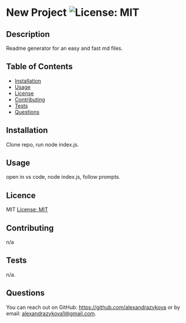 # New Project ![License: MIT](https://img.shields.io/badge/License-MIT-yellow.svg)

## Description
Readme generator for an easy and fast md files.

## Table of Contents
- [Installation](#installation)
- [Usage](#usage)
- [License](#license)
- [Contributing](#contributing)
- [Tests](#tests)
- [Questions](#questions)

## Installation
Clone repo, run node index.js.

## Usage 
open in vs code, node index.js, follow prompts.

## Licence
MIT [License: MIT](https://opensource.org/licenses/MIT)

## Contributing
n/a

## Tests
n/a.

## Questions
You can reach out on GitHub: https://github.com/alexandrazykova or by email: alexandrazykova1@gmail.com.